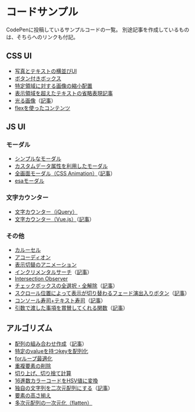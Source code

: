 # コードサンプル
CodePenに投稿しているサンプルコードの一覧。
別途記事を作成しているものは、そちらへのリンクも付記。

## CSS UI
- [写真とテキストの横並びUI](http://codepen.io/yama-t/pen/dMvrWQ)
- [ボタン付きボックス](http://codepen.io/yama-t/pen/KaZOGZ)
- [特定領域に対する画像の縮小配置](http://codepen.io/yama-t/pen/dXzNAb)
- [表示領域を超えたテキストの省略表現](http://codepen.io/yama-t/pen/yaLPRr)[記事](http://qiita.com/yama-t/items/c4d96291eea42c710675)
- [光る画像](http://codepen.io/yama-t/pen/zKOjYm)（[記事](http://qiita.com/yama-t/items/9cddf3f8240b3f6138a1)）
- [flexを使ったコンテンツ](http://codepen.io/yama-t/pen/ONMNbg)

## JS UI
### モーダル
- [シンプルなモーダル](http://codepen.io/yama-t/pen/dYVBoZ)
- [カスタムデータ属性を利用したモーダル](http://codepen.io/yama-t/pen/vGLKov)
- [全画面モーダル（CSS Animation）](http://codepen.io/yama-t/pen/BKBpMm)（[記事](http://qiita.com/yama-t/items/54bbe0083007ab01ea25)）
- [esaモーダル](http://codepen.io/yama-t/pen/rWKPKL)

### 文字カウンター
- [文字カウンター（jQuery）](http://codepen.io/yama-t/pen/XKwqJW)
- [文字カウンター（Vue.js）](http://codepen.io/yama-t/pen/OXZmdP)（[記事](http://qiita.com/yama-t/items/4b974077abafd46dda40)）

### その他
- [カルーセル](http://codepen.io/yama-t/pen/GJzGZX)
- [アコーディオン](http://codepen.io/yama-t/pen/NxBwKw)
- [表示切替のアニメーション](http://codepen.io/yama-t/pen/OMRMLb)
- [インクリメンタルサーチ](http://codepen.io/yama-t/pen/JErGNd)（[記事](http://qiita.com/yama-t/items/c48bb1d596c1a986fcbb)）
- [Intersection Observer](http://codepen.io/yama-t/pen/RKNprB)
- [チェックボックスの全選択・全解除](http://codepen.io/yama-t/pen/VvxqvP)（[記事](http://qiita.com/yama-t/items/aaa12db2c7121ef5c183)）
- [スクロール位置によって表示が切り替わるフェード演出入りボタン](http://codepen.io/yama-t/pen/xgLqRw)（[記事](http://qiita.com/yama-t/items/96126156b3bf835628b4)）
- [コンソール寿司+テキスト寿司](http://codepen.io/yama-t/pen/vyxQrE)（[記事](http://qiita.com/yama-t/items/8e040c27165d2192ef50)）
- [引数で渡した事項を賞賛してくれる関数](http://codepen.io/yama-t/pen/LxMJWv)（[記事](http://qiita.com/yama-t/items/47c0056f44d2884fb9dd)）

## アルゴリズム
- [配列の組み合わせ作成](http://codepen.io/yama-t/pen/wgdLyp)（[記事](http://qiita.com/yama-t/items/d533f3385a53f887a3b0)）
- [特定のvalueを持つkeyを配列化](http://codepen.io/yama-t/pen/kkQrkp)
- [forループ最適化](http://codepen.io/yama-t/pen/EgKwmQ)
- [重複要素の削除](http://codepen.io/yama-t/pen/JKJKYw)
- [切り上げ、切り捨て計算](http://codepen.io/yama-t/pen/JXVpar)
- [16進数カラーコードをHSV値に変換](http://codepen.io/yama-t/pen/MyQmJJ)
- [独自の文字列を二次元配列にする](http://codepen.io/yama-t/pen/JXMbGZ)（[記事](http://qiita.com/yama-t/items/75971cfbe50935f1bf2c)）
- [要素の高さ揃え](http://codepen.io/yama-t/pen/KVYazL)
- [多次元配列の一次元化（flatten）](http://codepen.io/yama-t/pen/QEOxpV)
